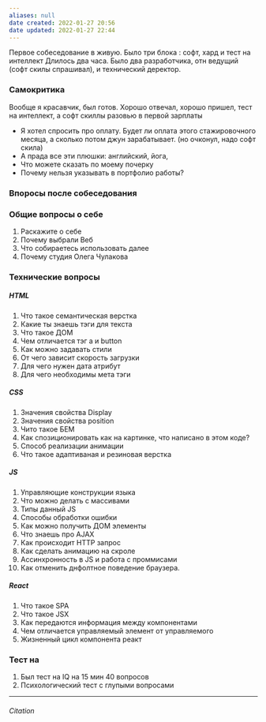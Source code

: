 ```yaml
---
aliases: null
date created: 2022-01-27 20:56
date updated: 2022-01-27 22:44
---
```


Первое собеседование в живую.
Было три блока : софт, хард и тест на интеллект
Длилось два часа. Было два разработчика, отн ведущий (софт скилы спрашивал), и технический деректор.

### Самокритика

Вообще я красавчик, был готов. Хорошо отвечал, хорошо пришел, тест на интеллект, а софт скиллы разовью в первой зарплаты

- Я хотел спросить про оплату. Будет ли оплата этого стажировочного месяца, а сколько потом джун зарабатывает. (но очконул, надо софт скила)
- А прада  все эти плюшки: английский, йога,
- Что можете сказать по моему почерку
- Почему нельзя указывать в портфолио работы?

### Впоросы после собеседования

### Общие вопросы о себе

1. Раскажите о себе
2. Почему выбрали Веб
3. Что собираетесь использовать далее
4. Почему студия Олега Чулакова

### Технические вопросы

##### HTML

1. Что такое семантическая верстка
2. Какие ты знаешь тэги для текста
3. Что такое ДОМ
4. Чем отличается тэг a и button
5. Как можно задавать стили
6. От чего зависит скорость загрузки
7. Для чего нужен дата атрибут
8. Для чего необходимы мета тэги

##### CSS

1. Значения свойства Display
2. Значения свойства position
3. Чито такое БЕМ
4. Как спозиционировать как на картинке, что написано в этом коде?
5. Способ реализации анимации
6. Что такое адаптиваная и резиновая верстка

##### JS

1. Управляющие конструкции языка
2. Что можно делать с массивами
3. Типы данный JS
4. Способы обработки ошибки
5. Как можно получить ДОМ элементы
6. Что знаешь про AJAX
7. Как происходит HTTP запрос
8. Как сделать анимацию  на скроле
9. Ассинхронность в JS и работа с проммисами
10. Как отменить днфолтное поведение браузера.

##### React

1. Что такое SPA
2. Что такое JSX
3. Как передаются информация между компонентами
4. Чем отличается управляемый элемент от управляемого
5. Жизненный цикл компонента реакт

### Тест на

1. Был тест на IQ на 15 мин 40 вопросов
2. Психологический тест с глупыми вопросами

---

###### Citation
